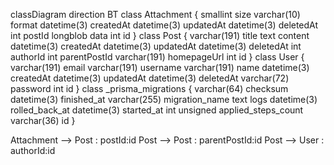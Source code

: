 classDiagram
direction BT
class Attachment {
   smallint size
   varchar(10) format
   datetime(3) createdAt
   datetime(3) updatedAt
   datetime(3) deletedAt
   int postId
   longblob data
   int id
}
class Post {
   varchar(191) title
   text content
   datetime(3) createdAt
   datetime(3) updatedAt
   datetime(3) deletedAt
   int authorId
   int parentPostId
   varchar(191) homepageUrl
   int id
}
class User {
   varchar(191) email
   varchar(191) username
   varchar(191) name
   datetime(3) createdAt
   datetime(3) updatedAt
   datetime(3) deletedAt
   varchar(72) password
   int id
}
class _prisma_migrations {
   varchar(64) checksum
   datetime(3) finished_at
   varchar(255) migration_name
   text logs
   datetime(3) rolled_back_at
   datetime(3) started_at
   int unsigned applied_steps_count
   varchar(36) id
}

Attachment  -->  Post : postId:id
Post  -->  Post : parentPostId:id
Post  -->  User : authorId:id
